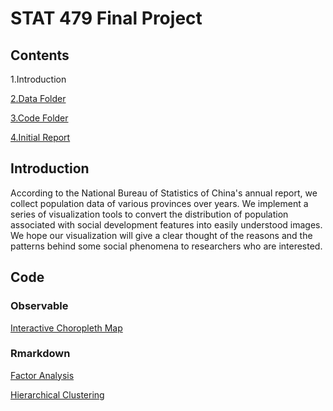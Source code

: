 # STAT 479 Final Project

## Contents

1.Introduction

[2.Data Folder](https://github.com/caoy98/stat479-population/tree/main/data)

[3.Code Folder](https://github.com/caoy98/stat479-population/tree/main/code)

[4.Initial Report](https://github.com/caoy98/stat479-population/blob/main/STAT479_Visualization_Proj_Initial.pdf)

## Introduction
According to the National Bureau of Statistics of China's annual report, we collect population data of various provinces over years. We implement a series of visualization tools to convert the distribution of population associated with social development features into easily understood images. We hope our visualization will give a clear thought of the reasons and the patterns behind some social phenomena to researchers who are interested.

## Code

### Observable

[Interactive Choropleth Map](https://observablehq.com/d/236476c282157436)

### Rmarkdown

[Factor Analysis](https://github.com/caoy98/stat479-population/blob/main/code/FactorAnalysis.R)

[Hierarchical Clustering](https://github.com/caoy98/stat479-population/blob/main/code/cluster.Rmd)
